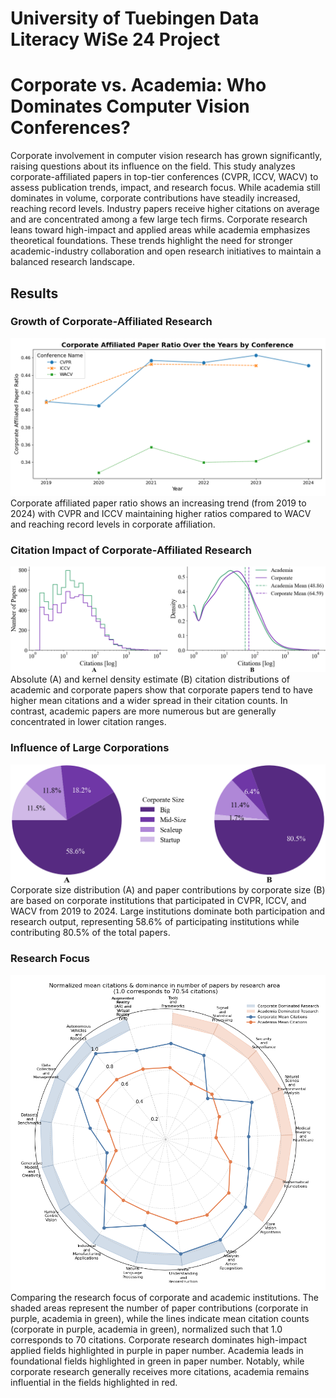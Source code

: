 # University of Tuebingen Data Literacy WiSe 24 Project

# Corporate vs. Academia: Who Dominates Computer Vision Conferences?

Corporate involvement in computer vision research has grown significantly, raising questions about its influence on the field. This study analyzes corporate-affiliated papers in top-tier conferences (CVPR, ICCV, WACV) to assess publication trends, impact, and research focus. While academia still dominates in volume, corporate contributions have steadily increased, reaching record levels. Industry papers receive higher citations on average and are concentrated among a few large tech firms. Corporate research leans toward high-impact and applied areas while academia emphasizes theoretical foundations. These trends highlight the need for stronger academic-industry collaboration and open research initiatives to maintain a balanced research landscape.

## Results

### Growth of Corporate-Affiliated Research
![Corporate Growth Ratio](graphs/corporate_ratio_graph.png)
Corporate affiliated paper ratio shows an increasing trend (from 2019 to 2024) with CVPR and ICCV maintaining higher ratios compared to WACV and reaching record levels in corporate affiliation. 

### Citation Impact of Corporate-Affiliated Research
![Citation Impact](graphs/ieee_citations.png)
Absolute (A) and kernel density estimate (B) citation distributions of academic and
corporate papers show that corporate papers tend to have higher mean citations and a wider spread in
their citation counts. In contrast, academic papers are more numerous but are generally concentrated
in lower citation ranges.

### Influence of Large Corporations
![Influence of Large Corporations](graphs/pie_charts.png)
Corporate size distribution (A) and paper contributions by corporate size (B) are based
on corporate institutions that participated in CVPR, ICCV, and WACV from 2019 to 2024. Large
institutions dominate both participation and research output, representing 58.6% of participating
institutions while contributing 80.5% of the total papers.

### Research Focus
![Research Focus](graphs/citation_radar_plot.png)
Comparing the research focus of corporate and academic institutions. The shaded areas represent the number of paper contributions (corporate in purple, academia in green), while the lines indicate mean citation counts (corporate in purple, academia in green), normalized such that 1.0 corresponds to 70 citations. Corporate research dominates high-impact applied fields highlighted in purple in paper number. Academia leads in foundational fields highlighted in green in paper number. Notably, while corporate research generally receives more citations, academia remains influential in the fields highlighted in red.
